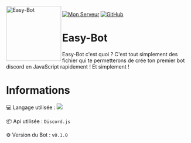 <img align=left src="https://i.imgur.com/npAFMrO.png" width="150" alt="Easy-Bot" />

<a href="https://discord.gg/sWpDjNwdhu"><img src="https://img.shields.io/discord/787006944974995476?color=7289da&logo=discord&logoColor=white" alt="Mon Serveur" /></a>
<a href="https://github.com/imsnowwolf/Easy-Bot"><img src="https://img.shields.io/github/stars/imsnowwolf/Easy-Bot?style=social" alt="GitHub" /></a>

# Easy-Bot
Easy-Bot c'est quoi ? C'est tout simplement des fichier qui te permetterons de crée ton premier bot discord en JavaScript rapidement ! Et simplement !

# Informations

💻 Langage utilisée : [![](https://img.shields.io/badge/Langage-JavaScript-yellow.svg)](https://discord.js.org/#/)

📦 Api utilisée : `Discord.js`

⚙️ Version du Bot : `v0.1.0`
